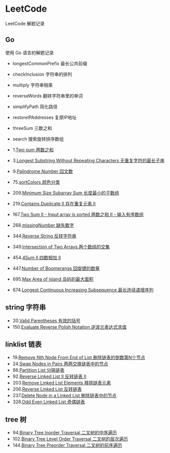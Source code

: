 # LeetCode
LeetCode 解题记录

## Go
使用 Go 语言的解题记录

- longestCommonPrefix 最长公共前缀
- checkInclusion 字符串的排列
- multiply 字符串相乘
- reverseWords 翻转字符串里的单词
- simplifyPath 简化路径
- restoreIPAddresses 复原IP地址
- threeSum 三数之和
- search 搜索旋转排序数组

- 1.[Two sum 两数之和](./Go/1_twoSum.go)
- 3.[Longest Substring Without Repeating Characters 无重复字符的最长子串](./Go/3_lengthOfLongestSubstring.go)
- 9.[Palindrome Number 回文数](./Go/9_isPalindrome.go)
- 75.[sortColors 颜色分类](./Go/75_sortColors.go)
- 209.[Minimum Size Subarray Sum 长度最小的子数组](./Go/209_minSubArrayLen.go)
- 219.[Contains Duplicate II 存在重复元素 II](./Go/219_containsNearbyDuplicateII.go)
- 167.[Two Sum II - Input array is sorted 两数之和 II - 输入有序数组](./Go/167_twoSum2.go)
- 268.[missingNumber 缺失数字](./Go/268_missingNumber.go)
- 344.[Reverse String 反转字符串](./Go/344_reverseString.go)
- 349.[Intersection of Two Arrays 两个数组的交集](./Go/349_intersection.go)
- 454.[4Sum II 四数相加 II](./Go/454_4SumII.go)
- 447.[Number of Boomerangs 回旋镖的数量](./Go/447_numberOfBoomerangs.go)
- 695.[Max Area of Island 岛屿的最大面积](./Go/695_maxAreaOfIsland.go)
- 674.[Longest Continuous Increasing Subsequence 最长连续递增序列](./Go/674_findLengthOfLCIS.go)

## string 字符串
- 20.[Valid Parentheses 有效的括号](string/20_valid_parentheses.go)
- 150.[Evaluate Reverse Polish Notation 逆波兰表达式求值](string/150_eval_RPN.go)

## linklist 链表
- 19.[Remove Nth Node From End of List 删除链表的倒数第N个节点](linklist/19_remove_nth_from_end_test.go)
- 24.[Swap Nodes in Pairs 两两交换链表中的节点](./linklist/24_swap_pairs.go)
- 86.[Partition List 分隔链表](linklist/86_partition_list.go)
- 92.[Reverse Linked List II 反转链表 II](linklist/92_reverse_between.go)
- 203.[Remove Linked List Elements 移除链表元素](./linklist/203_remove_elements.go)
- 206.[Reverse Linked List 反转链表](linklist/206_reverse_linked_list.go)
- 237.[Delete Node in a Linked List 删除链表中的节点](linklist/237_delete_node_in_a_inked_list.go)
- 328.[Odd Even Linked List 奇偶链表](linklist/328_odd_even_linked_list.go)

## tree 树
- 94.[Binary Tree Inorder Traversal 二叉树的中序遍历](tree/inorder_traversal.go)
- 102.[Binary Tree Level Order Traversal 二叉树的层次遍历](tree/levelorder_traversal.go)
- 144.[Binary Tree Preorder Traversal 二叉树的前序遍历](tree/preorder_traversal.go)
